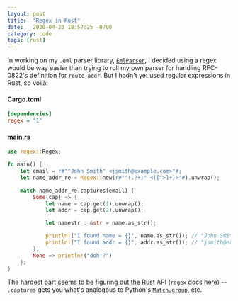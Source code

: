 ```yaml
---
layout: post
title:  "Regex in Rust"
date:   2020-04-23 18:57:25 -0700
category: code
tags: [rust]
---
```


In working on my `.eml` parser library, [`EmlParser`](https://github.com/aeshirey/EmlParser/), I decided using a regex would be way easier than trying to roll my own parser for handling RFC-0822's definition for `route-addr`. But I hadn't yet used regular expressions in Rust, so voilà:

#### Cargo.toml

```ini
[dependencies]
regex = "1"
```

#### main.rs

```rust
use regex::Regex;

fn main() {
    let email = r#""John Smith" <jsmith@example.com>"#;
    let name_addr_re = Regex::new(r#""(.?+)" <([^>]+)>"#).unwrap();

    match name_addr_re.captures(email) {
        Some(cap) => {
            let name = cap.get(1).unwrap();
            let addr = cap.get(2).unwrap();

            let namestr : &str = name.as_str();

            println!("I found name = {}", name.as_str()); // "John Smith"
            println!("I found addr = {}", addr.as_str()); // "jsmith@example.com"
        },
        None => println!("doh!?")
    };
}
```

The hardest part seems to be figuring out the Rust API ([`regex` docs here](https://docs.rs/regex/1.3.7/regex/struct.Regex.html)) -- `.captures` gets you what's analogous to Python's [`Match.group`](https://docs.python.org/3/library/re.html#re.Match.group), etc.
